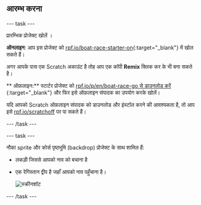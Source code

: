 ## आरम्भ करना

\--- task \---

प्रारम्भिक प्रोजेक्ट खोलें ।

**ऑनलाइन**: आप इस प्रोजेक्ट को [rpf.io/boat-race-starter-on](http://rpf.io/boat-race-starter-on){:target="_blank"} में खोल सकते हैं।

अगर आपके पास एक Scratch अकाउंट है तोह आप एक कॉपी **Remix** क्लिक कर के भी बना सकते है।

** ऑफ़लाइन:** स्टार्टर प्रोजेक्ट को [rpf.io/p/en/boat-race-go से डाउनलोड करें](http://rpf.io/p/en/boat-race-go) {:target="_blank"} और फिर इसे ऑफ़लाइन संपादक का उपयोग करके खोलें।

यदि आपको Scratch ऑफ़लाइन संपादक को डाउनलोड और इंस्टॉल करने की आवश्यकता है, तो आप इसे [rpf.io/scratchoff](http://rpf.io/scratchoff) पर पा सकते हैं।

\--- /task \---

\--- task \---

नौका sprite और कोर्स पृष्ठभूमि (backdrop) प्रोजेक्ट के साथ शामिल हैं:

- लकड़ी जिससे आपको नाव को बचाना है
- एक रेगिस्तान द्वीप है जहाँ आपको नाव पहुँचाना है।
    
    ![स्क्रीनशॉट](images/boat-starter.png)

\--- /task \---